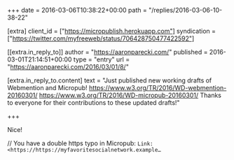 +++
date = 2016-03-06T10:38:22+00:00
path = "/replies/2016-03-06-10-38-22"

[extra]
client_id = ["https://micropublish.herokuapp.com"]
syndication = ["https://twitter.com/myfreeweb/status/706428750477422592"]

[[extra.in_reply_to]]
author = "https://aaronparecki.com/"
published = 2016-03-01T21:14:51+00:00
type = "entry"
url = "https://aaronparecki.com/2016/03/01/8/"

[extra.in_reply_to.content]
text = "Just published new working drafts of Webmention and Micropub! https://www.w3.org/TR/2016/WD-webmention-20160301/ https://www.w3.org/TR/2016/WD-micropub-20160301/ Thanks to everyone for their contributions to these updated drafts!"

+++

<p>Nice!</p>
<p>// You have a double https typo in Micropub: <code>Link: &lt;https://https://myfavoritesocialnetwork.example…</code></p><a href="https://brid.gy/publish/twitter"></a>